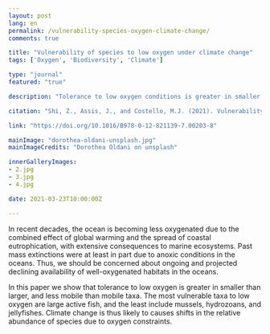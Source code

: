 ```yaml
---
layout: post
lang: en
permalink: /vulnerability-species-oxygen-climate-change/
comments: true

title: "Vulnerability of species to low oxygen under climate change"
tags: ['Oxygen', 'Biodiversity', 'Climate']

type: "journal"
featured: "true"

description: "Tolerance to low oxygen conditions is greater in smaller than larger, and less mobile than mobile taxa. The most vulnerable taxa are large active fish, and the least include mussels, hydrozoans, and jellyfishes."

citation: "Shi, Z., Assis, J., and Costello, M.J. (2021). Vulnerability of Marine Species to Low Oxygen Under Climate Change in Elsevier."

link: "https://doi.org/10.1016/B978-0-12-821139-7.00203-8"

mainImage: "dorothea-oldani-unsplash.jpg"
mainImageCredits: "Dorothea Oldani on unsplash"

innerGalleryImages:
- 2.jpg
- 3.jpg
- 4.jpg

date: 2021-03-23T10:00:00Z

---
```


In recent decades, the ocean is becoming less oxygenated due to the combined effect of global warming and the spread of coastal eutrophication, with extensive consequences to marine ecosystems. Past mass extinctions were at least in part due to anoxic conditions in the oceans. Thus, we should be concerned about ongoing and projected declining availability of well-oxygenated habitats in the oceans.

In this paper we show that tolerance to low oxygen is greater in smaller than larger, and less mobile than mobile taxa. The most vulnerable taxa to low oxygen are large active fish, and the least include mussels, hydrozoans, and jellyfishes. Climate change is thus likely to causes shifts in the relative abundance of species due to oxygen constraints.
